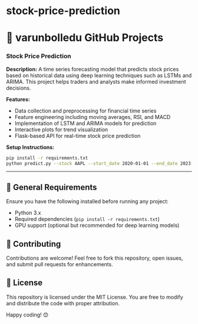 # stock-price-prediction
# 📌 varunbolledu GitHub Projects

### Stock Price Prediction
**Description:** A time series forecasting model that predicts stock prices based on historical data using deep learning techniques such as LSTMs and ARIMA. This project helps traders and analysts make informed investment decisions.

**Features:**
- Data collection and preprocessing for financial time series
- Feature engineering including moving averages, RSI, and MACD
- Implementation of LSTM and ARIMA models for prediction
- Interactive plots for trend visualization
- Flask-based API for real-time stock price prediction

**Setup Instructions:**
```bash
pip install -r requirements.txt
python predict.py --stock AAPL --start_date 2020-01-01 --end_date 2023-01-01
```

---

## 📌 General Requirements
Ensure you have the following installed before running any project:
- Python 3.x
- Required dependencies (`pip install -r requirements.txt`)
- GPU support (optional but recommended for deep learning models)

## 🤝 Contributing
Contributions are welcome! Feel free to fork this repository, open issues, and submit pull requests for enhancements.

## 📜 License
This repository is licensed under the MIT License. You are free to modify and distribute the code with proper attribution.

Happy coding! 😊

